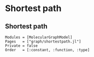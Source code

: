 
# Shortest path


## Shortest path

```@autodocs
Modules = [MolecularGraphModel]
Pages   = ["graph/shortestpath.jl"]
Private = false
Order   = [:constant, :function, :type]
```
